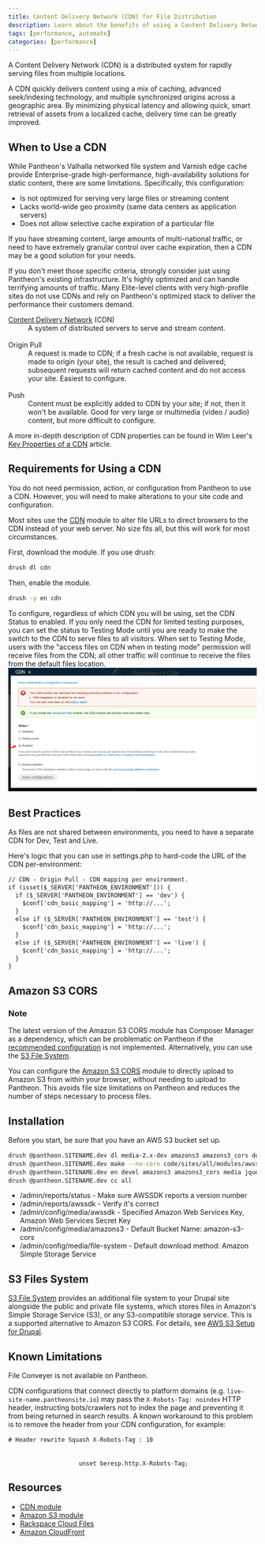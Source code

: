 ```yaml
---
title: Content Delivery Network (CDN) for File Distribution
description: Learn about the benefits of using a Content Delivery Network (CDN) on your Drupal site.
tags: [performance, automate]
categories: [performance]
---
```

A Content Delivery Network (CDN) is a distributed system for rapidly serving files from multiple locations.

A CDN quickly delivers content using a mix of caching, advanced seek/indexing technology, and multiple synchronized origins across a geographic area. By minimizing physical latency and allowing quick, smart retrieval of assets from a localized cache, delivery time can be greatly improved.

## When to Use a CDN

While Pantheon's Valhalla networked file system and Varnish edge cache provide Enterprise-grade high-performance, high-availability solutions for static content, there are some limitations. Specifically, this configuration:

- Is not optimized for serving very large files or streaming content
- Lacks world-wide geo proximity (same data centers as application servers)
- Does not allow selective cache expiration of a particular file

If you have streaming content, large amounts of multi-national traffic, or need to have extremely granular control over cache expiration, then a CDN may be a good solution for your needs.

If you don't meet those specific criteria, strongly consider just using Pantheon's existing infrastructure. It's highly optimized and can handle terrifying amounts of traffic. Many Elite-level  clients with very high-profile sites do not use CDNs and rely on Pantheon's optimized stack to deliver the performance their customers demand.

<dl>
	<dt>
<a href="http://en.wikipedia.org/wiki/Content_delivery_network">Content Delivery Network</a> (CDN)</dt>
	<dd>A system of distributed servers to serve and stream content.</dd><br>
	<dt>Origin Pull</dt>
	<dd>A request is made to CDN; if a fresh cache is not available, request is made to origin (your site), the result is cached and delivered; subsequent requests will return cached content and do not access your site. Easiest to configure.</dd><br>
	<dt>Push</dt>
	<dd>Content must be explicitly added to CDN by your site; if not, then it won't be available. Good for very large or multimedia (video / audio) content, but more difficult to configure.</dd>
</dl>

A more in-depth description of CDN properties can be found in Wim Leer's [Key Properties of a CDN](http://wimleers.com/article/key-properties-of-a-cdn) article.

## Requirements for Using a CDN

You do not need permission, action, or configuration from Pantheon to use a CDN. However, you will need to make alterations to your site code and configuration.

Most sites use the [CDN](https://drupal.org/project/cdn) module to alter file URLs to direct browsers to the CDN instead of your web server. No size fits all, but this will work for most circumstances.

First, download the module. If you use drush:
```bash
drush dl cdn
```
Then, enable the module.
```bash
drush -y en cdn
```
To configure, regardless of which CDN you will be using, set the CDN Status to enabled. If you only need the CDN for limited testing purposes, you can set the status to Testing Mode until you are ready to make the switch to the CDN to serve files to all visitors. When set to Testing Mode, users with the "access files on CDN when in testing mode" permission will receive files from the CDN; all other traffic will continue to receive the files from the default files location.<br />
 ![Enable CDN Module](/source/docs/assets/images/enable-cdn-module.png)
## Best Practices

As files are not shared between environments, you need to have a separate CDN for Dev, Test and Live.

Here's logic that you can use in settings.php to hard-code the URL of the CDN per-environment:

    // CDN - Origin Pull - CDN mapping per environment.
    if (isset($_SERVER['PANTHEON_ENVIRONMENT'])) {
      if ($_SERVER['PANTHEON_ENVIRONMENT'] == 'dev') {
        $conf['cdn_basic_mapping'] = 'http://...';
      }
      else if ($_SERVER['PANTHEON_ENVIRONMENT'] == 'test') {
        $conf['cdn_basic_mapping'] = 'http://...';
      }
      else if ($_SERVER['PANTHEON_ENVIRONMENT'] == 'live') {
        $conf['cdn_basic_mapping'] = 'http://...';
      }
    }

## Amazon S3 CORS

<div class="alert alert-info">
<h3 class="info">Note</h3>
<p>The latest version of the Amazon S3 CORS module has Composer Manager as a dependency, which can be problematic on Pantheon if the <a href="/docs/unsupported-modules-plugins/#composer-manager">recommended configuration</a> is not implemented. Alternatively, you can use the <a href="/docs/content-delivery-network#s3-files-system">S3 File System</a>.</p>
</div>

You can configure the [Amazon S3 CORS](https://drupal.org/project/amazons3_cors) module to directly upload to Amazon S3 from within your browser, without needing to upload to Pantheon. This avoids file size limitations on Pantheon and reduces the number of steps necessary to process files.

## Installation

Before you start, be sure that you have an AWS S3 bucket set up.

```bash
drush @pantheon.SITENAME.dev dl media-2.x-dev amazons3 amazons3_cors devel jquery_update awssdk views file_entity
drush @pantheon.SITENAME.dev make --no-core code/sites/all/modules/awssdk/awssdk.make code
drush @pantheon.SITENAME.dev en devel amazons3 amazons3_cors media jquery_update libraries awssdk views file_entity awssdk_ui
drush @pantheon.SITENAME.dev cc all

```
- /admin/reports/status - Make sure AWSSDK reports a version number
- /admin/reports/awssdk - Verify it's correct
- /admin/config/media/awssdk - Specified Amazon Web Services Key, Amazon Web Services Secret Key
- /admin/config/media/amazons3 - Default Bucket Name: amazon-s3-cors
- /admin/config/media/file-system - Default download method: Amazon Simple Storage Service

## S3 Files System

[S3 File System](https://www.drupal.org/project/s3fs) provides an additional file system to your Drupal site
alongside the public and private file systems, which stores files in Amazon's Simple Storage Service (S3), or any S3-compatible storage service. This is a supported alternative to Amazon S3 CORS. For details, see [AWS S3 Setup for Drupal](/docs/drupal-s3).

## Known Limitations

File Conveyer is not available on Pantheon.

CDN configurations that connect directly to platform domains (e.g. `live-site-name.pantheonsite.io`) may pass the `X-Robots-Tag: noindex` HTTP header, instructing bots/crawlers not to index the page and preventing it from being returned in search results. A known workaround to this problem is to remove the header from your CDN configuration, for example:

```
# Header rewrite Squash X-Robots-Tag : 10


					unset beresp.http.X-Robots-Tag;
```

## Resources

- [CDN module](http://drupal.org/project/cdn)
- [Amazon S3 module](http://drupal.org/project/amazons3)
- [Rackspace Cloud Files](http://www.rackspace.com/cloud/files/)
- [Amazon CloudFront](http://aws.amazon.com/cloudfront/)
